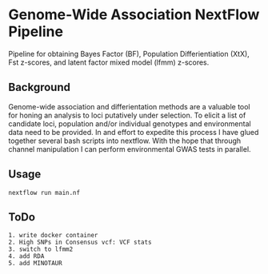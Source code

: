# Genome-Wide Association NextFlow Pipeline 

Pipeline for obtaining Bayes Factor (BF), Population Differientiation (XtX), Fst z-scores, and latent factor mixed model (lfmm) z-scores. 

## Background

Genome-wide association and differientation methods are a valuable tool for honing an analysis to loci putatively under selection. To elicit a list of candidate loci, population and/or individual genotypes and environmental data need to be provided. In and effort to expedite this process I have glued together several bash scripts into nextflow. With the hope that through channel manipulation I can perform environmental GWAS tests in parallel. 

## Usage

`nextflow run main.nf` 

## ToDo

    1. write docker container 
    2. High SNPs in Consensus vcf: VCF stats
    3. switch to lfmm2
    4. add RDA
    5. add MINOTAUR